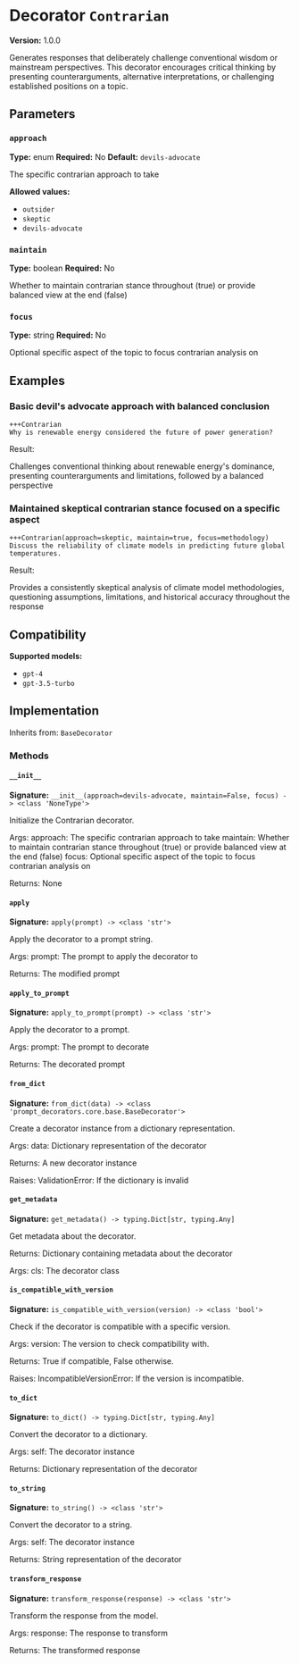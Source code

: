 # Decorator `Contrarian`

**Version:** 1.0.0

Generates responses that deliberately challenge conventional wisdom or mainstream perspectives. This decorator encourages critical thinking by presenting counterarguments, alternative interpretations, or challenging established positions on a topic.

## Parameters

### `approach`

**Type:** enum
**Required:** No
**Default:** `devils-advocate`

The specific contrarian approach to take

**Allowed values:**

- `outsider`
- `skeptic`
- `devils-advocate`

### `maintain`

**Type:** boolean
**Required:** No

Whether to maintain contrarian stance throughout (true) or provide balanced view at the end (false)

### `focus`

**Type:** string
**Required:** No

Optional specific aspect of the topic to focus contrarian analysis on

## Examples

### Basic devil's advocate approach with balanced conclusion

```
+++Contrarian
Why is renewable energy considered the future of power generation?
```

Result:

Challenges conventional thinking about renewable energy's dominance, presenting counterarguments and limitations, followed by a balanced perspective

### Maintained skeptical contrarian stance focused on a specific aspect

```
+++Contrarian(approach=skeptic, maintain=true, focus=methodology)
Discuss the reliability of climate models in predicting future global temperatures.
```

Result:

Provides a consistently skeptical analysis of climate model methodologies, questioning assumptions, limitations, and historical accuracy throughout the response

## Compatibility

**Supported models:**

- `gpt-4`
- `gpt-3.5-turbo`

## Implementation

Inherits from: `BaseDecorator`

### Methods

#### `__init__`

**Signature:** `__init__(approach=devils-advocate, maintain=False, focus) -> <class 'NoneType'>`

Initialize the Contrarian decorator.

Args:
    approach: The specific contrarian approach to take
    maintain: Whether to maintain contrarian stance throughout (true) or provide balanced view at the end (false)
    focus: Optional specific aspect of the topic to focus contrarian analysis on


Returns:
    None

#### `apply`

**Signature:** `apply(prompt) -> <class 'str'>`

Apply the decorator to a prompt string.

Args:
    prompt: The prompt to apply the decorator to


Returns:
    The modified prompt

#### `apply_to_prompt`

**Signature:** `apply_to_prompt(prompt) -> <class 'str'>`

Apply the decorator to a prompt.

Args:
    prompt: The prompt to decorate

Returns:
    The decorated prompt

#### `from_dict`

**Signature:** `from_dict(data) -> <class 'prompt_decorators.core.base.BaseDecorator'>`

Create a decorator instance from a dictionary representation.

Args:
    data: Dictionary representation of the decorator

Returns:
    A new decorator instance

Raises:
    ValidationError: If the dictionary is invalid

#### `get_metadata`

**Signature:** `get_metadata() -> typing.Dict[str, typing.Any]`

Get metadata about the decorator.

Returns:
    Dictionary containing metadata about the decorator


Args:
    cls: The decorator class

#### `is_compatible_with_version`

**Signature:** `is_compatible_with_version(version) -> <class 'bool'>`

Check if the decorator is compatible with a specific version.

Args:
    version: The version to check compatibility with.


Returns:
    True if compatible, False otherwise.


Raises:
    IncompatibleVersionError: If the version is incompatible.

#### `to_dict`

**Signature:** `to_dict() -> typing.Dict[str, typing.Any]`

Convert the decorator to a dictionary.

Args:
    self: The decorator instance

Returns:
    Dictionary representation of the decorator

#### `to_string`

**Signature:** `to_string() -> <class 'str'>`

Convert the decorator to a string.

Args:
    self: The decorator instance

Returns:
    String representation of the decorator

#### `transform_response`

**Signature:** `transform_response(response) -> <class 'str'>`

Transform the response from the model.

Args:
    response: The response to transform

Returns:
    The transformed response
